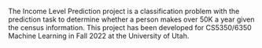 The Income Level Prediction project is a classification problem with the prediction task to determine whether a person makes over 50K a year given the census information. This project has been developed for CS5350/6350 Machine Learning in Fall 2022 at the University of Utah.
